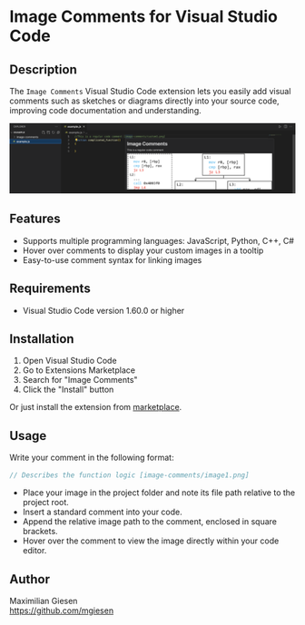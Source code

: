 # Image Comments for Visual Studio Code

## Description

The `Image Comments` Visual Studio Code extension lets you easily add visual comments such as sketches or diagrams directly into your source code, improving code documentation and understanding.

![Image](readme/image-comment.png)

## Features

- Supports multiple programming languages: JavaScript, Python, C++, C#
- Hover over comments to display your custom images in a tooltip
- Easy-to-use comment syntax for linking images

## Requirements

- Visual Studio Code version 1.60.0 or higher

## Installation

1. Open Visual Studio Code
2. Go to Extensions Marketplace
3. Search for "Image Comments"
4. Click the "Install" button

Or just install the extension from [marketplace](https://marketplace.visualstudio.com/items?itemName=mgiesen.image-comments&ssr=false#review-details).

## Usage

Write your comment in the following format:

```js
// Describes the function logic [image-comments/image1.png]
```

- Place your image in the project folder and note its file path relative to the project root.
- Insert a standard comment into your code.
- Append the relative image path to the comment, enclosed in square brackets.
- Hover over the comment to view the image directly within your code editor.

## Author

Maximilian Giesen  
https://github.com/mgiesen
